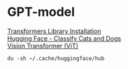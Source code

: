 # GPT-model

[Transformers Library Installation](https://huggingface.co/docs/transformers/en/installation)  
[Hugging Face - Classify Cats and Dogs](https://huggingface.co/carlosaguayo/cats_vs_dogs)  
[Vision Transformer (ViT)](https://huggingface.co/docs/transformers/en/model_doc/vit)  

`du -sh ~/.cache/huggingface/hub`


